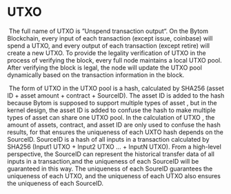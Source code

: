 # UTXO

​	The full name of UTXO is ”Unspend transaction output“. On the Bytom Blockchain, every input of each transaction  (except issue, coinbase) will spend a UTXO, and every output of each transaction (except retire) will create a new UTXO. To provide the legality verification of UTXO in the process of verifying the block, every full node maintains a local UTXO pool. After verifying the block is legal, the node will update the UTXO pool dynamically based on the transaction information in the block.

​	The form of UTXO in the UTXO pool is a hash, calculated by SHA256 (asset ID + asset amount + contract + SourceID). The asset ID is added to the hash because  Bytom is supposed to support multiple types of asset , but in the kernel design, the asset ID is added to confuse the hash to make multiple types of asset can share one UTXO pool. In the calculation of UTXO , the amount of assets, contract, and asset ID are only used to confuse the hash results,  for that ensures the uniqueness of each UXTO hash depends on the SourceID.  SourceID is a hash of all inputs in a transaction calculated by SHA256 (Input1 UTXO + Input2 UTXO ... + InputN UTXO). From a high-level perspective, the SourceID can represent the historical transfer data of all inputs  in a transaction,and the uniqueness of each SourceID will be guaranteed in this way. The uniqueness of each SoureID guarantees the uniqueness of each UTXO, and the uniqueness of each UTXO also ensures the uniqueness of each SourceID.